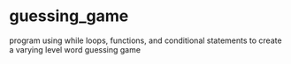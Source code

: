 # guessing_game
program using while loops, functions, and conditional statements to create a varying level word guessing game
